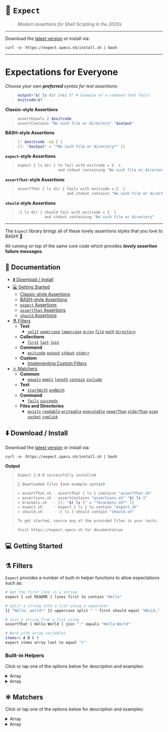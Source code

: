 



# 🧐 `Expect`

> _Modern assertions for Shell Scripting in the 2020s_

---

Download the [latest version](https://github.com/specs-sh/expect/archive/v2.0.0.tar.gz) or install via:

```
curl -o- https://expect.specs.sh/install.sh | bash
```

---

# Expectations for Everyone



_Choose your own **preferred** syntax for test assertions:_

> ```sh
> output="$( ls dir 2>&1 )" # Example of a command that fails
> exitcode=$?
> ```

**Classic-style Assertions**

> ```sh
> assertEquals 2 $exitcode
> assertContains "No such file or directory" "$output"
> ```

**BASH-style Assertions**

> ```sh
> [: $exitcode -eq 2 ]
> [[: "$output" = "*No such file or directory*" ]]
> ```

**`expect`-style Assertions**

> ```sh
> expect { ls dir } to fail with exitcode = 2  \
>                   and stdout containing "No such file or directory"
> ```

**`assertThat`-style Assertions**

> ```sh
> assertThat { ls dir } fails with exitcode = 2  \
>                       and stdout contains "No such file or directory"
> ```


**`should`-style Assertions**

> ```sh
> :{ ls dir } should fail with exitcode = 2  \
>             and stdout containing "No such file or directory"
> ```
>
> 

---

The `Expect` library brings all of these lovely assertions styles that you love to BASH! 💖

All running on top of the same core code which provides **_lovely_ assertion failure messages**.



## 📖 Documentation

- [⬇️ Download / Install](#)
- [💻 Getting Started](#)
  - [Classic-style Assertions](#)
  - [BASH-style Assertions](#)
  - [`expect` Assertions](#)
  - [`assertThat` Assertions](#)
  - [`should` Assertions](#)
- [⚗️ Filters](#)
  - **Text**
    - [`split`](#) [`uppercase`](#) [`lowercase`](#) [`array`](#) [`file`](#) [`path`](#) [`directory`](#)
  - **Collections**
    - [`first`](#) [`last`](#) [`join`](#)
  - **Command**
    - [`exitcode`](#) [`output`](#) [`stdout`](#) [`stderr`](#)
  - **Custom**
    - [Implementing Custom Filters](#)
- [⚛️ Matchers](#)
  - **Common**
    - [`equals`](#) [`empty`](#) [`length`](#) [`contain`](#) [`include`](#)
  - **Text**
    - [`startWith`](#) [`endWith`](#)
  - **Command**
    - [`fails`](#) [`succeeds`](#)
  - **Files and Directories**
    - [`exists`](#) [`readable`](#) [`writeable`](#) [`executable`](#) [`newerThan`](#) [`olderThan`](#) [`pipe`](#) [`socket`](#) [`symlink`](#)

## ⬇️ Download / Install

Download the [latest version](https://github.com/specs-sh/expect/archive/v2.0.0.tar.gz) or install via:

```
curl -o- https://expect.specs.sh/install.sh | bash
```

**Output**

> ```sh
> Expect 2.0.0 successfully installed
>
> 🧐 Downloaded files (and example syntax)
>
> » assertThat.sh - assertThat { ls } contains "assertThat.sh"
> » assertions.sh - assertContains "assertions.sh" "$( ls )"
> » brackets.sh   - [[: "$( ls )" = "*brackets.sh*" ]]
> » expect.sh     - expect { ls } to contain "expect.sh"
> » should.sh     - :{ ls } should contain "should.sh"
>
> To get started, source any of the provided files in your tests.
>
> Visit https://expect.specs.sh for documentation
> ```

## 💻 Getting Started

## ⚗️ Filters

`Expect` provides a number of built-in helper functions to allow expectations such as:



```sh
# Get the first line in a string
expect { cat README } lines first to contain "Hello"

# Split a string into a list using a separator
{{ "Hello, world!" }} uppercase split " " first should equal "HELLO,"

# Join a string from a list using
assertThat [ Hello World ] join ":" equals "Hello:World"

# Work with array variables
items=( A B C )
expect items array last to equal "C"
```



### Built-in Helpers

Click or tap one of the options below for description and examples:

<details>
  <summary>Array</summary>

...
hello
</details>

<details>
  <summary>Array</summary>

...
hello
</details>

## ⚛️ Matchers

Click or tap one of the options below for description and examples:

<details>
  <summary>Array</summary>

...
hello
</details>

<details>
  <summary>Array</summary>

...
hello
</details>
